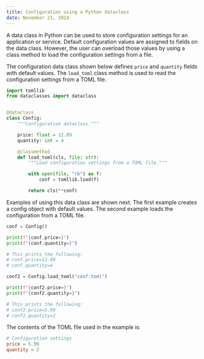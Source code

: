 ```yaml
---
title: Configuration using a Python dataclass
date: November 21, 2024
---
```


A data class in Python can be used to store configuration settings for an application or service. Default configuration values are assigned to fields on the data class. However, the user can overload those values by using a class method to load the configuration settings from a file.

The configuration data class shown below defines `price` and `quantity` fields with default values. The `load_toml` class method is used to read the configuration settings from a TOML file.

```python
import tomllib
from dataclasses import dataclass


@dataclass
class Config:
    """Configuration dataclass."""

    price: float = 12.89
    quantity: int = 4

    @classmethod
    def load_toml(cls, file: str):
        """Load configuration settings from a TOML file."""

        with open(file, "rb") as f:
            conf = tomllib.load(f)

        return cls(**conf)
```

Examples of using this data class are shown next. The first example creates a config object with default values. The second example loads the configuration from a TOML file.

```python
conf = Config()

print(f"{conf.price=}")
print(f"{conf.quantity=}")

# This prints the following:
# conf.price=12.89
# conf.quantity=4

conf2 = Config.load_toml("conf.toml")

print(f"{conf2.price=}")
print(f"{conf2.quantity=}")

# This prints the following:
# conf2.price=5.99
# conf2.quantity=2
```

The contents of the TOML file used in the example is:

```toml
# Configuration settings
price = 5.99
quantity = 2
```
